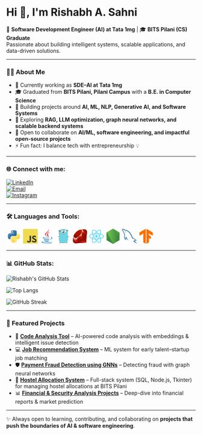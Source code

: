 # Hi 👋, I'm Rishabh A. Sahni  

🚀 **Software Development Engineer (AI) at Tata 1mg** | 🎓 **BITS Pilani (CS) Graduate**  
Passionate about building intelligent systems, scalable applications, and data-driven solutions.  

---

### 👨‍💻 About Me
- 💼 Currently working as **SDE–AI at Tata 1mg**  
- 🎓 Graduated from **BITS Pilani, Pilani Campus** with a **B.E. in Computer Science**  
- 🔭 Building projects around **AI, ML, NLP, Generative AI, and Software Systems**  
- 🌱 Exploring **RAG, LLM optimization, graph neural networks, and scalable backend systems**  
- 🤝 Open to collaborate on **AI/ML, software engineering, and impactful open-source projects**  
- ⚡ Fun fact: I balance tech with entrepreneurship 💡  

---

### 🌐 Connect with me:
[![LinkedIn](https://img.shields.io/badge/LinkedIn-blue?logo=linkedin&logoColor=white)](https://www.linkedin.com/in/rishabh-sahni-612229244/)  
[![Email](https://img.shields.io/badge/Email-D14836?logo=gmail&logoColor=white)](mailto:rishabhasahni2002@gmail.com)  
[![Instagram](https://img.shields.io/badge/Instagram-E4405F?logo=instagram&logoColor=white)](https://www.instagram.com/rishabh_sahni__)  

---

### 🛠️ Languages and Tools:
<p>
  <img src="https://raw.githubusercontent.com/devicons/devicon/master/icons/python/python-original.svg" width="40" height="40"/>
  <img src="https://raw.githubusercontent.com/devicons/devicon/master/icons/javascript/javascript-original.svg" width="40" height="40"/>
  <img src="https://raw.githubusercontent.com/devicons/devicon/master/icons/java/java-original.svg" width="40" height="40"/>
  <img src="https://raw.githubusercontent.com/devicons/devicon/master/icons/go/go-original.svg" width="40" height="40"/>
  <img src="https://raw.githubusercontent.com/devicons/devicon/master/icons/ruby/ruby-original.svg" width="40" height="40"/>
  <img src="https://raw.githubusercontent.com/devicons/devicon/master/icons/react/react-original.svg" width="40" height="40"/>
  <img src="https://raw.githubusercontent.com/devicons/devicon/master/icons/nodejs/nodejs-original.svg" width="40" height="40"/>
  <img src="https://raw.githubusercontent.com/devicons/devicon/master/icons/mysql/mysql-original.svg" width="40" height="40"/>
  <img src="https://raw.githubusercontent.com/devicons/devicon/master/icons/tensorflow/tensorflow-original.svg" width="40" height="40"/>
</p>

---

### 📊 GitHub Stats:
![Rishabh's GitHub Stats](https://github-readme-stats.vercel.app/api?username=RISHABH4SAHNI&show_icons=true&theme=radical)  

![Top Langs](https://github-readme-stats.vercel.app/api/top-langs/?username=RISHABH4SAHNI&layout=compact&theme=radical)  

![GitHub Streak](https://github-readme-streak-stats.herokuapp.com/?user=RISHABH4SAHNI&theme=radical)  

---

### 🚀 Featured Projects
- 🧠 **[Code Analysis Tool](https://github.com/RISHABH4SAHNI/Code_Analysis_Tool)** – AI-powered code analysis with embeddings & intelligent issue detection  
- 💻 **[Job Recommendation System](https://github.com/RISHABH4SAHNI/Job-Recommendation-System)** – ML system for early talent–startup job matching  
- 🛡️ **[Payment Fraud Detection using GNNs](https://github.com/RISHABH4SAHNI/Payment-Fraud-Detection-using-Graph-Neural-Networks-)** – Detecting fraud with graph neural networks  
- 🏢 **[Hostel Allocation System](https://github.com/RISHABH4SAHNI/Hostel-Allocation)** – Full-stack system (SQL, Node.js, Tkinter) for managing hostel allocations at BITS Pilani  
- 📊 **[Financial & Security Analysis Projects](https://github.com/RISHABH4SAHNI?tab=repositories&q=analysis)** – Deep-dive into financial reports & market prediction  

---

✨ Always open to learning, contributing, and collaborating on **projects that push the boundaries of AI & software engineering**.  
